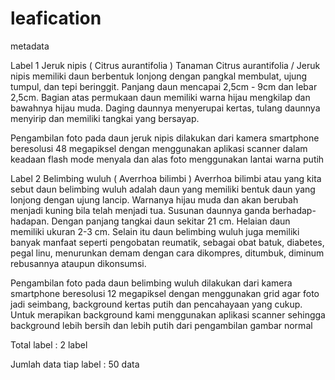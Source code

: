 # leafication
metadata

Label 1 Jeruk nipis ( Citrus aurantifolia )
Tanaman Citrus aurantifolia / Jeruk nipis memiliki daun berbentuk lonjong dengan pangkal membulat, ujung tumpul, dan tepi beringgit. Panjang daun mencapai 2,5cm - 9cm dan lebar 2,5cm. Bagian atas permukaan daun memiliki warna hijau mengkilap dan bawahnya hijau muda. Daging daunnya menyerupai kertas, tulang daunnya menyirip dan memiliki tangkai yang bersayap.

Pengambilan foto pada daun jeruk nipis dilakukan dari kamera smartphone beresolusi 48 megapiksel dengan menggunakan aplikasi scanner dalam keadaan flash mode menyala dan alas foto menggunakan lantai warna putih

Label 2 Belimbing wuluh ( Averrhoa bilimbi )
Averrhoa bilimbi atau yang kita sebut daun belimbing wuluh adalah daun yang memiliki bentuk daun yang lonjong dengan ujung lancip. Warnanya hijau muda dan akan berubah menjadi kuning bila telah menjadi tua. Susunan daunnya ganda berhadap-hadapan. Dengan panjang tangkai daun sekitar 21 cm. Helaian daun memiliki ukuran 2-3 cm. Selain itu daun belimbing wuluh juga memiliki banyak manfaat seperti pengobatan reumatik, sebagai obat batuk, diabetes, pegal linu, menurunkan demam dengan cara dikompres, ditumbuk, diminum rebusannya ataupun dikonsumsi.

Pengambilan foto pada daun belimbing wuluh dilakukan dari kamera smartphone beresolusi 12 megapiksel dengan menggunakan grid agar foto jadi seimbang,
background kertas putih dan pencahayaan yang cukup. Untuk merapikan background kami menggunakan aplikasi scanner sehingga background lebih bersih 
dan lebih putih dari pengambilan gambar normal

Total label : 2 label

Jumlah data tiap label : 50 data
